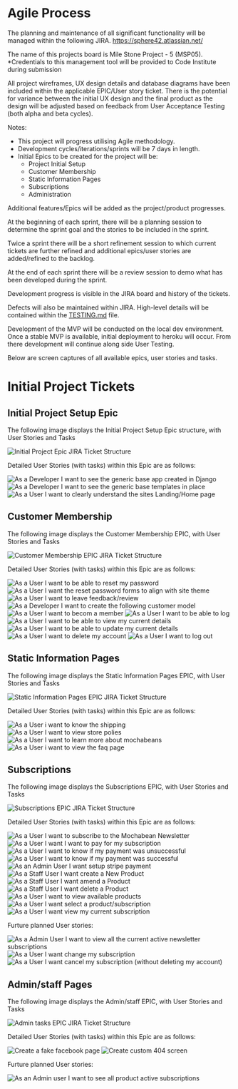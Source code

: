 # Agile Process

The planning and maintenance of all significant functionality will be managed within the following JIRA.
	https://sphere42.atlassian.net/
    
The name of this projects board is Mile Stone Project - 5 (MSP05).
	*Credentials to this management tool will be provided to Code Institute during submission

All project wireframes, UX design details and database diagrams have been included within the applicable EPIC/User story ticket.
There is the potential for variance between the initial UX design and the final product as the design will be adjusted based on feedback from User Acceptance Testing (both alpha and beta cycles).

Notes:
* This project will progress utilising Agile methodology. 
* Development cycles/iterations/sprints will be 7 days in length.
* Initial Epics to be created for the project will be:
  * Project Initial Setup
  * Customer Membership
  * Static Information Pages
  * Subscriptions
  * Administration

Additional features/Epics will be added as the project/product progresses.

At the beginning of each sprint, there will be a planning session to determine the sprint goal and the stories to be included in the sprint.

Twice a sprint there will be a short refinement session to which current tickets are further refined and additional epics/user stories are added/refined to the backlog.

At the end of each sprint there will be a review session to demo what has been developed during the sprint.

Development progress is visible in the JIRA board and history of the tickets.

Defects will also be maintained within JIRA. High-level details will be contained within the [TESTING.md](https://github.com/Sphere42/MSP-5/blob/main/TESTING.md) file.

Development of the MVP will be conducted on the local dev environment. 
Once a stable MVP is available, initial deployment to heroku will occur.
From there development will continue along side User Testing.

Below are screen captures of all available epics, user stories and tasks. 

# Initial Project Tickets

## Initial Project Setup Epic
The following image displays the Initial Project Setup Epic structure, with User Stories and Tasks

<p float="left">
    <img src="https://github.com/Sphere42/MSP-5/blob/main/static/images/agile/msp5_1_epic.PNG" alt="Initial Project Epic JIRA Ticket Structure"/>
</p>

Detailed User Stories (with tasks) within this Epic are as follows:

<p float="left">
    <img src="https://github.com/Sphere42/MSP-5/blob/main/static/images/agile/msp5_3.png" alt="As a Developer I want to see the generic base app created in Django"/>
    <img src="https://github.com/Sphere42/MSP-5/blob/main/static/images/agile/msp5_2.png" alt="As a Developer I want to see the generic base templates in place"/>
    <img src="https://github.com/Sphere42/MSP-5/blob/main/static/images/agile/msp5_4.png" alt="As a User I want to clearly understand the sites Landing/Home page"/>
</p>

## Customer Membership
The following image displays the Customer Membership EPIC, with User Stories and Tasks

<p float="left">
    <img src="https://github.com/Sphere42/MSP-5/blob/main/static/images/agile/msp5_18_epic.PNG" alt="Customer Membership EPIC JIRA Ticket Structure"/>
</p>

Detailed User Stories (with tasks) within this Epic are as follows:

<p float="left">
    <img src="https://github.com/Sphere42/MSP-5/blob/main/static/images/agile/msp5_104.png" alt="As a User I want to be able to reset my password"/>
    <img src="https://github.com/Sphere42/MSP-5/blob/main/static/images/agile/msp5_110.png" alt="As a User I want the reset password forms to align with site theme"/>
	<img src="https://github.com/Sphere42/MSP-5/blob/main/static/images/agile/msp5_121.png" alt="As a User I want to leave feedback/review"/>
    <img src="https://github.com/Sphere42/MSP-5/blob/main/static/images/agile/msp5_19.png" alt="As a Developer I want to create the following customer model"/>
    <img src="https://github.com/Sphere42/MSP-5/blob/main/static/images/agile/msp5_20.png" alt="As a User I want to becom a member"/>
    <img src="https://github.com/Sphere42/MSP-5/blob/main/static/images/agile/msp5_21.png" alt="As a User I want to be able to log"/>
    <img src="https://github.com/Sphere42/MSP-5/blob/main/static/images/agile/msp5_22.png" alt="As a User I want to be able to view my current details"/>
    <img src="https://github.com/Sphere42/MSP-5/blob/main/static/images/agile/msp5_23.png" alt="As a User I want to be able to update my current details"/>
    <img src="https://github.com/Sphere42/MSP-5/blob/main/static/images/agile/msp5_24.png" alt="As a User I want to delete my account"/>
    <img src="https://github.com/Sphere42/MSP-5/blob/main/static/images/agile/msp5_25.png" alt="As a User I want to log out"/>
</p>


## Static Information Pages
The following image displays the Static Information Pages EPIC, with User Stories and Tasks

<p float="left">
    <img src="https://github.com/Sphere42/MSP-5/blob/main/static/images/agile/msp5_61_epic.PNG" alt="Static Information Pages EPIC JIRA Ticket Structure"/>
</p>

Detailed User Stories (with tasks) within this Epic are as follows:

<p float="left">
    <img src="https://github.com/Sphere42/MSP-5/blob/main/static/images/agile/msp5_62.png" alt="As a User i want to know the shipping"/>
    <img src="https://github.com/Sphere42/MSP-5/blob/main/static/images/agile/msp5_63.png" alt="As a User I want to view store polies"/>
    <img src="https://github.com/Sphere42/MSP-5/blob/main/static/images/agile/msp5_64.png" alt="As a User I want to learn more about mochabeans"/>
    <img src="https://github.com/Sphere42/MSP-5/blob/main/static/images/agile/msp5_65.png" alt="As a User i want to view the faq page"/>
</p>


## Subscriptions
The following image displays the Subscriptions EPIC, with User Stories and Tasks

<p float="left">
    <img src="https://github.com/Sphere42/MSP-5/blob/main/static/images/agile/subscription_epic.PNG" alt="Subscriptions EPIC JIRA Ticket Structure"/>
</p>

Detailed User Stories (with tasks) within this Epic are as follows:

<p float="left">
    <img src="https://github.com/Sphere42/MSP-5/blob/main/static/images/agile/msp5_103.PNG" alt="As a User I want to subscribe to the Mochabean Newsletter"/>
    <img src="https://github.com/Sphere42/MSP-5/blob/main/static/images/agile/msp5_129.PNG" alt="As a User I want I want to pay for my subscription"/>
    <img src="https://github.com/Sphere42/MSP-5/blob/main/static/images/agile/msp5_130.PNG" alt="As a User I want to know if my payment was unsuccessful"/>
    <img src="https://github.com/Sphere42/MSP-5/blob/main/static/images/agile/msp5_131.PNG" alt="As a User I want to know if my payment was successful"/>
    <img src="https://github.com/Sphere42/MSP-5/blob/main/static/images/agile/msp5_149.PNG" alt="As an Admin User I want setup stripe payment"/>
    <img src="https://github.com/Sphere42/MSP-5/blob/main/static/images/agile/msp5_157.PNG" alt="As a Staff User I want create a New Product"/>
    <img src="https://github.com/Sphere42/MSP-5/blob/main/static/images/agile/msp5_158.PNG" alt="As a Staff User I want amend a Product"/>
    <img src="https://github.com/Sphere42/MSP-5/blob/main/static/images/agile/msp5_159.PNG" alt="As a Staff User I want delete a Product"/>
    <img src="https://github.com/Sphere42/MSP-5/blob/main/static/images/agile/msp5_92.PNG" alt="As a User I want to view available products"/>
    <img src="https://github.com/Sphere42/MSP-5/blob/main/static/images/agile/msp5_93.PNG" alt="As a User I want select a product/subscription"/>
    <img src="https://github.com/Sphere42/MSP-5/blob/main/static/images/agile/msp5_94.PNG" alt="As a User I want view my current subscription"/>
</p>

Furture planned User stories:

<p float="left">
    <img src="https://github.com/Sphere42/MSP-5/blob/main/static/images/agile/msp5_136.PNG" alt="As a Admin User I want to view all the current active newsletter subscriptions"/>
    <img src="https://github.com/Sphere42/MSP-5/blob/main/static/images/agile/msp5_95.PNG" alt="As a User I want change my subscription"/>
    <img src="https://github.com/Sphere42/MSP-5/blob/main/static/images/agile/msp5_96.PNG" alt="As a User I want cancel my subscription (without deleting my account)"/>
</p>

## Admin/staff Pages
The following image displays the Admin/staff EPIC, with User Stories and Tasks

<p float="left">
    <img src="https://github.com/Sphere42/MSP-5/blob/main/static/images/agile/msp5_154_epic.PNG" alt="Admin tasks EPIC JIRA Ticket Structure"/>
</p>

Detailed User Stories (with tasks) within this Epic are as follows:

<p float="left">
    <img src="https://github.com/Sphere42/MSP-5/blob/main/static/images/agile/msp5_160.PNG" alt="Create a fake facebook page"/>
    <img src="https://github.com/Sphere42/MSP-5/blob/main/static/images/agile/msp5_194.PNG" alt="Create custom 404 screen"/>
</p>

Furture planned User stories:

<p float="left">
    <img src="https://github.com/Sphere42/MSP-5/blob/main/static/images/agile/msp5_155.PNG" alt="As an Admin user I want to see all product active subscriptions"/>
</p>

